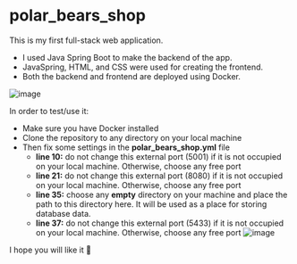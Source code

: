 # polar_bears_shop
This is my first full-stack web application.

- I used Java Spring Boot to make the backend of the app. 
- JavaSpring, HTML, and CSS were used for creating the frontend.
- Both the backend and frontend are deployed using Docker.

![image](https://user-images.githubusercontent.com/88388315/196340509-ce1e0c9c-7fc7-4505-bd45-9e9979a15ed8.png)

In order to test/use it:
- Make sure you have Docker installed
- Clone the repository to any directory on your local machine
- Then fix some settings in the **polar_bears_shop.yml** file
  - **line 10:** do not change this external port (5001) if it is not occupied on your local machine. Otherwise, choose any       free port
  - **line 21:** do not change this external port (8080) if it is not occupied on your local machine. Otherwise, choose any       free port
  - **line 35:** choose any **empty** directory on your machine and place the path to this directory here. It will be used as a place for storing database data.
  - **line 37:** do not change this external port (5433) if it is not occupied on your local machine. Otherwise, choose any       free port
![image](https://user-images.githubusercontent.com/88388315/198826899-fcec1960-2478-47e1-9b60-95810e141915.png)

I hope you will like it 🙂
